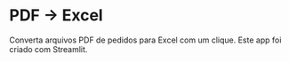 # PDF → Excel

Converta arquivos PDF de pedidos para Excel com um clique.
Este app foi criado com Streamlit.